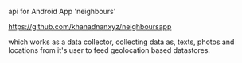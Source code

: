 api for Android App 'neighbours'

https://github.com/khanadnanxyz/neighboursapp

which works as a data collector, collecting data as, texts, photos and locations from it's user to feed geolocation based datastores.

